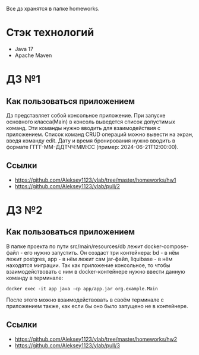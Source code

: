 Все дз хранятся в папке homeworks. 

# Стэк технологий
- Java 17
- Apache Maven

# ДЗ №1

## Как пользоваться приложением 
  Дз представляет собой консольное приложение. При запуске основного класса(Main) в консоль выведется список допустимых команд. Эти команды нужно вводить для взаимодействия с приложением. Список команд CRUD операций можно вывести на экран, введя команду edit. Дату и время бронирования нужно вводить в формате ГГГГ-ММ-ДДTЧЧ:ММ:CC (пример: 2024-06-21T12:00:00).

## Ссылки
- https://github.com/Aleksey1123/ylab/tree/master/homeworks/hw1
- https://github.com/Aleksey1123/ylab/pull/2

# ДЗ №2

## Как пользоваться приложением
  В папке проекта по пути src/main/resources/db лежит docker-compose-файл - его нужно запустить. Он создаст три контейнера: bd - в нём лежит postgres, app - в нём лежит сам jar-файл, liquibase - в нём находятся миграции. Так как приложение консольное, то чтобы взаимодействовать с ним в docker-контейнере нужно ввести данную команду в терминале: 
````
docker exec -it app java -cp app/app.jar org.example.Main
````
После этого можно взаимодействовать в своём терминале с приложением также, как если бы оно было запущено не в контейнере.

## Ссылки
- https://github.com/Aleksey1123/ylab/tree/master/homeworks/hw2
- https://github.com/Aleksey1123/ylab/pull/3
